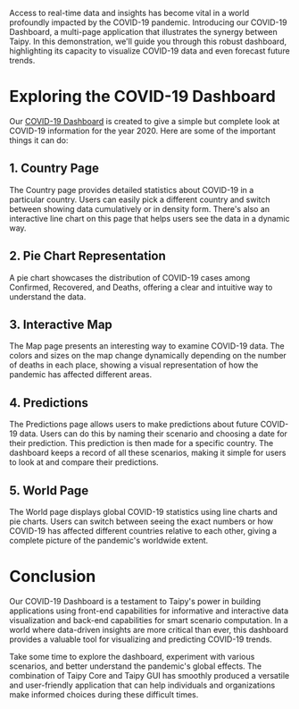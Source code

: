 Access to real-time data and insights has become vital in a world profoundly impacted by the COVID-19 pandemic. 
Introducing our COVID-19 Dashboard, a multi-page application that illustrates the synergy between Taipy. 
In this demonstration, we'll guide you through this robust dashboard, highlighting its capacity 
to visualize COVID-19 data and even forecast future trends.


# Exploring the COVID-19 Dashboard
Our [COVID-19 Dashboard](https://covid-dashboard.taipy.cloud/Country) is created to give 
a simple but complete look at COVID-19 information for the year 2020. 
Here are some of the important things it can do:

## 1. **Country Page**

The Country page provides detailed statistics about COVID-19 in a particular country. Users can easily pick 
a different country and switch between showing data cumulatively or in density form. 
There's also an interactive line chart on this page that helps users see the data in a dynamic way.

## 2. **Pie Chart Representation**

A pie chart showcases the distribution of COVID-19 cases among Confirmed, Recovered, and Deaths, 
offering a clear and intuitive way to understand the data.

## 3. **Interactive Map**

The Map page presents an interesting way to examine COVID-19 data. The colors and sizes on the map change 
dynamically depending on the number of deaths in each place, showing a visual representation 
of how the pandemic has affected different areas.

## 4. **Predictions**

The Predictions page allows users to make predictions about future COVID-19 data. Users can do this by naming 
their scenario and choosing a date for their prediction. This prediction is then made for a specific country. 
The dashboard keeps a record of all these scenarios, making it simple for users to look at 
and compare their predictions.

## 5. **World Page**

The World page displays global COVID-19 statistics using line charts and pie charts. 
Users can switch between seeing the exact numbers or how COVID-19 has affected different countries 
relative to each other, giving a complete picture of the pandemic's worldwide extent.

# Conclusion

Our COVID-19 Dashboard is a testament to Taipy's power in building applications using front-end
capabilities for informative and interactive data visualization and back-end capabilities for
smart scenario computation. In a world where data-driven insights are more critical than ever,
this dashboard provides a valuable tool for visualizing and predicting COVID-19 trends.

Take some time to explore the dashboard, experiment with various scenarios, and better understand 
the pandemic's global effects. The combination of Taipy Core and Taipy GUI has smoothly produced 
a versatile and user-friendly application that can help individuals and organizations make informed choices 
during these difficult times.

